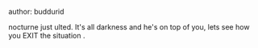 author: buddurid

nocturne just ulted. It's all darkness and he's on top of you, lets see how you EXIT the situation .
